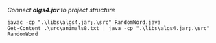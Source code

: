 _Connect **algs4.jar** to project structure_


`javac -cp ".\libs\algs4.jar;.\src" RandomWord.java`
</br>
`Get-Content .\src\animals8.txt | java -cp ".\libs\algs4.jar;.\src" RandomWord`